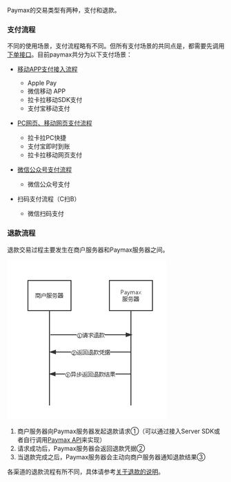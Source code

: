 Paymax的交易类型有两种，支付和退款。


### 支付流程

不同的使用场景，支付流程略有不同。但所有支付场景的共同点是，都需要先调用[下单接口](API文档.md#发起支付（下单）)。目前paymax共分为以下支付场景：

* [移动APP支付接入流程](移动APP支付流程.md)
	+ Apple Pay
	+ 微信移动 APP
	+ 拉卡拉移动SDK支付
	+ 支付宝移动支付
	
* [PC网页、移动网页支付流程](PC网页、移动网页支付流程.md)
	+ 拉卡拉PC快捷
	+ 支付宝即时到账
	+ 拉卡拉移动网页支付
	
* [微信公众号支付流程](微信公众号支付对接流程.md)
	+ 微信公众号支付
	
* 扫码支付流程（C扫B）
	+ 微信扫码支付



### 退款流程

退款交易过程主要发生在商户服务器和Paymax服务器之间。

![退款流程](image/refund.png)





















1. 商户服务器向Paymax服务器发起退款请求①（可以通过接入Server SDK或者自行调用[Paymax API](API文档.md)来实现）
2. 请求成功后，Paymax服务器会返回退款凭据②
3. 当退款完成之后，Paymax服务器会主动向商户服务器通知退款结果③

各渠道的退款流程有所不同，具体请参考[关于退款的说明](API文档.md#关于退款的说明)。
